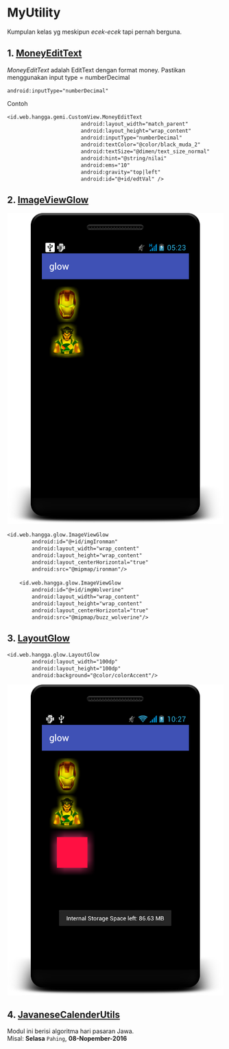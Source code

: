 # MyUtility
Kumpulan kelas yg meskipun *ecek-ecek* tapi pernah berguna.

## 1. [MoneyEditText](https://github.com/hangga/MyUtility/blob/master/MoneyEditText.java)
*MoneyEditText* adalah EditText dengan format money.
Pastikan menggunakan input type = numberDecimal
```
android:inputType="numberDecimal"
```

Contoh
```
<id.web.hangga.gemi.CustomView.MoneyEditText
                        android:layout_width="match_parent"
                        android:layout_height="wrap_content"
                        android:inputType="numberDecimal"
                        android:textColor="@color/black_muda_2"
                        android:textSize="@dimen/text_size_normal"
                        android:hint="@string/nilai"
                        android:ems="10"
                        android:gravity="top|left"
                        android:id="@+id/edtVal" />          
```
## 2. [ImageViewGlow](https://github.com/hangga/MyUtility/blob/master/ImageViewGlow.java)

![alt tag](https://github.com/hangga/MyUtility/blob/master/device-2016-11-08-052345.png)
```
<id.web.hangga.glow.ImageViewGlow
        android:id="@+id/imgIronman"
        android:layout_width="wrap_content"
        android:layout_height="wrap_content"
        android:layout_centerHorizontal="true"
        android:src="@mipmap/ironman"/>

    <id.web.hangga.glow.ImageViewGlow
        android:id="@+id/imgWolverine"
        android:layout_width="wrap_content"
        android:layout_height="wrap_content"
        android:layout_centerHorizontal="true"
        android:src="@mipmap/buzz_wolverine"/>
```
## 3. [LayoutGlow](https://github.com/hangga/MyUtility/blob/master/LayoutGlow.java)
```
<id.web.hangga.glow.LayoutGlow
        android:layout_width="100dp"
        android:layout_height="100dp"
        android:background="@color/colorAccent"/>
```
![alt_tag](https://github.com/hangga/MyUtility/blob/master/device-2016-11-08-102750.png)

## 4. [JavaneseCalenderUtils](https://github.com/hangga/MyUtility/blob/master/JavaneseCalenderUtils.java)
Modul ini berisi algoritma hari pasaran Jawa.  
Misal:  **Selasa** `Pahing`, **08-Nopember-2016**
